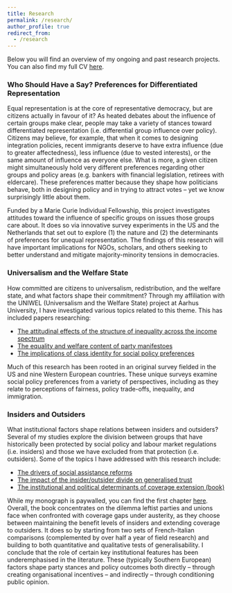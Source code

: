 ```yaml
---
title: Research
permalink: /research/
author_profile: true
redirect_from:
  - /research
---
```


Below you will find an overview of my ongoing and past research projects. You can also find my full CV [here](https://anthonykevins.github.io/files/CV.pdf).

### Who Should Have a Say? Preferences for Differentiated Representation

Equal representation is at the core of representative democracy, but are citizens actually in favour of it? As heated debates about the influence of certain groups make clear, people may take a variety of stances toward differentiated representation (i.e. differential group influence over policy). Citizens may believe, for example, that when it comes to designing integration policies, recent immigrants deserve to have extra influence (due to greater affectedness), less influence (due to vested interests), or the same amount of influence as everyone else. What is more, a given citizen might simultaneously hold very different preferences regarding other groups and policy areas (e.g. bankers with financial legislation, retirees with eldercare). These preferences matter because they shape how politicians behave, both in designing policy and in trying to attract votes – yet we know surprisingly little about them.

Funded by a Marie Curie Individual Fellowship, this project investigates attitudes toward the influence of specific groups on issues those groups care about. It does so via innovative survey experiments in the US and the Netherlands that set out to explore (1) the nature and (2) the determinants of preferences for unequal representation. The findings of this research will have important implications for NGOs, scholars, and others seeking to better understand and mitigate majority-minority tensions in democracies.

### Universalism and the Welfare State

How committed are citizens to universalism, redistribution, and the welfare state, and what factors shape their commitment? Through my  affiliation with the UNIWEL (Universalism and the Welfare State) project at Aarhus University, I have investigated various topics related to this theme. This has included papers researching:
-   [The attitudinal effects of the structure of inequality across the income spectrum](https://doi.org/10.1177/0958928717753579)
-   [The equality and welfare content of party manifestoes](https://doi.org/10.1177/0958928716688263)
-   [The implications of class identity for social policy preferences](https://anthonykevins.github.io/files/Illusion_Class.pdf)

Much of this research has been rooted in an original survey fielded in the US and nine Western European countries. These unique surveys examine social policy preferences from a variety of perspectives, including as they relate to perceptions of fairness, policy trade-offs, inequality, and immigration.

### Insiders and Outsiders

What institutional factors shape relations between insiders and outsiders? Several of my studies explore the division between groups that have historically been protected by social policy and labour market regulations (i.e. insiders) and those we have excluded from that protection (i.e. outsiders). Some of the topics I have addressed with this research include:
-   [The drivers of social assistance reforms](https://doi.org/10.1177/0958928715588705)
-   [The impact of the insider/outsider divide on generalised trust](https://doi.org/10.1093/ser/mwx064)
-   [The institutional and political determinants of coverage extension (book)](http://www.press.uchicago.edu/ucp/books/book/distributed/E/bo26267228.html)

While my monograph is paywalled, you can find the first chapter [here](https://anthonykevins.github.io/files/Expanding_Welfare.pdf). Overall, the book concentrates on the dilemma leftist parties and unions face when confronted with coverage gaps under austerity, as they choose between maintaining the benefit levels of insiders and extending coverage to outsiders. It does so by starting from two sets of French-Italian comparisons (complemented by over half a year of field research) and building to both quantitative and qualitative tests of generalisability. I conclude that the role of certain key institutional features has been underemphasised in the literature. These (typically Southern European) factors shape party stances and policy outcomes both directly – through creating organisational incentives – and indirectly – through conditioning public opinion. 
